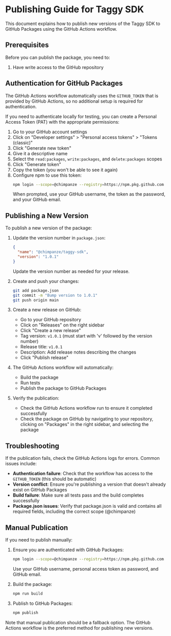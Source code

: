 # Publishing Guide for Taggy SDK

This document explains how to publish new versions of the Taggy SDK to GitHub Packages using the GitHub Actions workflow.

## Prerequisites

Before you can publish the package, you need to:

1. Have write access to the GitHub repository

## Authentication for GitHub Packages

The GitHub Actions workflow automatically uses the `GITHUB_TOKEN` that is provided by GitHub Actions, so no additional setup is required for authentication.

If you need to authenticate locally for testing, you can create a Personal Access Token (PAT) with the appropriate permissions:

1. Go to your GitHub account settings
2. Click on "Developer settings" > "Personal access tokens" > "Tokens (classic)"
3. Click "Generate new token"
4. Give it a descriptive name
5. Select the `read:packages`, `write:packages`, and `delete:packages` scopes
6. Click "Generate token"
7. Copy the token (you won't be able to see it again)
8. Configure npm to use this token:
   ```bash
   npm login --scope=@chimpanze --registry=https://npm.pkg.github.com
   ```
   When prompted, use your GitHub username, the token as the password, and your GitHub email.

## Publishing a New Version

To publish a new version of the package:

1. Update the version number in `package.json`:
   ```json
   {
     "name": "@chimpanze/taggy-sdk",
     "version": "1.0.1"
   }
   ```
   
   Update the version number as needed for your release.

2. Create and push your changes:
   ```bash
   git add package.json
   git commit -m "Bump version to 1.0.1"
   git push origin main
   ```

3. Create a new release on GitHub:
   - Go to your GitHub repository
   - Click on "Releases" on the right sidebar
   - Click "Create a new release"
   - Tag version: `v1.0.1` (must start with 'v' followed by the version number)
   - Release title: `v1.0.1`
   - Description: Add release notes describing the changes
   - Click "Publish release"

4. The GitHub Actions workflow will automatically:
   - Build the package
   - Run tests
   - Publish the package to GitHub Packages

5. Verify the publication:
   - Check the GitHub Actions workflow run to ensure it completed successfully
   - Check the package on GitHub by navigating to your repository, clicking on "Packages" in the right sidebar, and selecting the package

## Troubleshooting

If the publication fails, check the GitHub Actions logs for errors. Common issues include:

- **Authentication failure**: Check that the workflow has access to the `GITHUB_TOKEN` (this should be automatic)
- **Version conflict**: Ensure you're publishing a version that doesn't already exist on GitHub Packages
- **Build failure**: Make sure all tests pass and the build completes successfully
- **Package.json issues**: Verify that package.json is valid and contains all required fields, including the correct scope (@chimpanze)

## Manual Publication

If you need to publish manually:

1. Ensure you are authenticated with GitHub Packages:
   ```bash
   npm login --scope=@chimpanze --registry=https://npm.pkg.github.com
   ```
   Use your GitHub username, personal access token as password, and GitHub email.

2. Build the package:
   ```bash
   npm run build
   ```

3. Publish to GitHub Packages:
   ```bash
   npm publish
   ```

Note that manual publication should be a fallback option. The GitHub Actions workflow is the preferred method for publishing new versions.